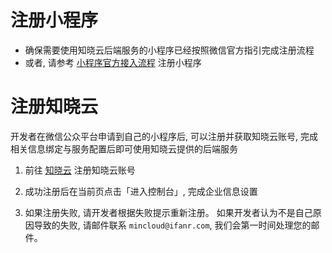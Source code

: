# 注册小程序
* 确保需要使用知晓云后端服务的小程序已经按照微信官方指引完成注册流程
* 或者, 请参考 [小程序官方接入流程](https://mp.weixin.qq.com/cgi-bin/wx) 注册小程序

# 注册知晓云

开发者在微信公众平台申请到自己的小程序后, 可以注册并获取知晓云账号, 完成相关信息绑定与服务配置后即可使用知晓云提供的后端服务

1. 前往 [知晓云](https://cloud.minapp.com/) 注册知晓云账号

2. 成功注册后在当前页点击「进入控制台」, 完成企业信息设置

3. 如果注册失败, 请开发者根据失败提示重新注册。 如果开发者认为不是自己原因导致的失败, 请邮件联系 `mincloud@ifanr.com`, 我们会第一时间处理您的邮件。

